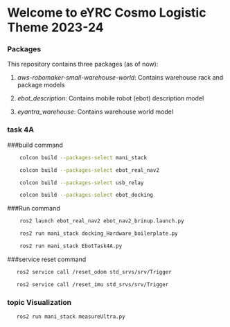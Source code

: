 # Welcome to eYRC Cosmo Logistic Theme 2023-24

### Packages
This repository contains three packages (as of now):
1. *aws-robomaker-small-warehouse-world*: Contains warehouse rack and package models

2. *ebot_description*: Contains mobile robot (ebot) description model

3. *eyantra_warehouse*: Contains warehouse world model

### task 4A

###build command

```sh
    colcon build --packages-select mani_stack
```
```sh
    colcon build --packages-select ebot_real_nav2
```
```sh
    colcon build --packages-select usb_relay
```
```sh
    colcon build --packages-select ebot_docking
```
###Run command
```sh
    ros2 launch ebot_real_nav2 ebot_nav2_brinup.launch.py
```
```sh
    ros2 run mani_stack docking_Hardware_boilerplate.py
```
```sh
    ros2 run mani_stack EbotTask4A.py
```
###service reset command
```sh
   ros2 service call /reset_odom std_srvs/srv/Trigger
```

```sh
   ros2 service call /reset_imu std_srvs/srv/Trigger
```
### topic Visualization

```sh
   ros2 run mani_stack measureUltra.py
```
